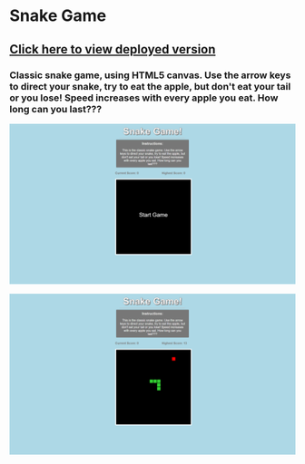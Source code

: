 # __Snake Game__

## [Click here to view deployed version](https://m081779.github.io/snake-game/)


### Classic snake game, using HTML5 canvas. Use the arrow keys to direct your snake, try to eat the apple, but don't eat your tail or you lose! Speed increases with every apple you eat. How long can you last???

![image of snake game](assets/img/snakegame1.png)

![image of snake game](assets/img/snakegame2.png)
